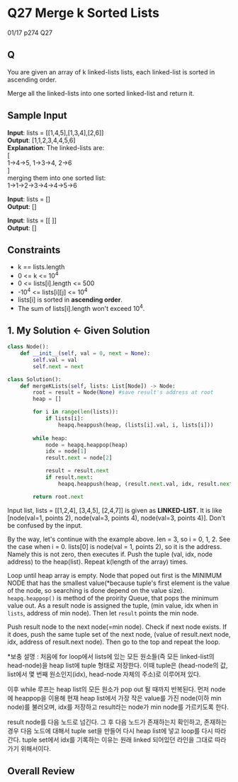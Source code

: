 # Q27 Merge k Sorted Lists

01/17 p274 Q27

## Q

You are given an array of k linked-lists lists, each linked-list is sorted in ascending order.  

Merge all the linked-lists into one sorted linked-list and return it.  

## Sample Input 

__Input__: lists = [[1,4,5],[1,3,4],[2,6]]  
__Output__: [1,1,2,3,4,4,5,6]  
__Explanation__: The linked-lists are:  
[  
  1->4->5,
  1->3->4,
  2->6  
]  
merging them into one sorted list:  
1->1->2->3->4->4->5->6

__Input__: lists = []  
__Output__: []  

__Input__: lists = [[ ]]  
__Output__: []  

## Constraints

- k == lists.length
- 0 <= k <= 10<sup>4</sup>
- 0 <= lists[i].length <= 500
- -10<sup>4</sup> <= lists[i][j] <= 10<sup>4</sup>
- lists[i] is sorted in __ascending order__.
- The sum of lists[i].length won't exceed 10<sup>4</sup>.

## 1. My Solution <- Given Solution

```py
class Node():
    def __init__(self, val = 0, next = None):
        self.val = val
        self.next = next

class Solution():
    def mergeKLists(self, lists: List[Node]) -> Node:
        root = result = Node(None) #save result's address at root
        heap = []

        for i in range(len(lists)):
            if lists[i]:
                heapq.heappush(heap, (lists[i].val, i, lists[i]))
        
        while heap:
            node = heapq.heappop(heap)
            idx = node[1]
            result.next = node[2]

            result = result.next
            if result.next:
                heapq.heappush(heap, (result.next.val, idx, result.next))

        return root.next
```

Input list, lists = [[1,2,4], [3,4,5], [2,4,7]] is given as __LINKED-LIST__. It is like [node(val=1, points 2), node(val=3, points 4), node(val=3, points 4)]. Don't be confused by the input.  

By the way, let's continue with the example above. len = 3, so i = 0, 1, 2. See the case when i = 0. lists[0] is node(val = 1, points 2), so it is the address. Namely this is not zero, then executes if. Push the tuple (val, idx, node address) to the heap(list). Repeat k(length of the array) times.  

Loop until heap array is empty. Node that poped out first is the MINIMUM NODE that has the smallest value(*because tuple's first element is the value of the node, so searching is done depend on the value size). `heapq.heappop()` is method of the proirity Queue, that pops the minimum value out. As a result node is assigned the tuple, (min value, idx when in `lists`, address of min node). Then let `result` points the min node.  

Push result node to the next node(=min node). Check if next node exists. If it does, push the same tuple set of the next node, (value of result.next node, idx, address of result.next node). Then go to the top and repeat the loop.

*보충 설명 : 처음에 for loop에서 lists에 있는 모든 원소들(즉 모든 linked-list의 head-node)을 heap list에 tuple 형태로 저장한다. 이때 tuple은 (head-node의 값, list에서 몇 번째 원소인지(idx), head-node 자체의 주소)로 이루어져 있다.  

이후 while 루프는 heap list의 모든 원소가 pop out 될 때까지 반복된다. 먼저 node에 heappop을 이용해 현재 heap list에서 가장 작은 value를 가진 node(이하 min node)를 불러오며, idx를 저장하고 result라는 node가 min node를 가르키도록 한다.  

result node를 다음 노드로 넘긴다. 그 후 다음 노드가 존재하는지 확인하고, 존재하는 경우 다음 노드에 대해서 tuple set을 만들어 다시 heap list에 넣고 loop를 다시 따라간다. tuple set에서 idx를 기록하는 이유는 원래 linked 되어있던 라인을 그대로 따라가기 위해서이다.

## Overall Review






